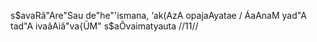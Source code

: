 s$avaRã"Are"Sau de"he"'ismana, ‘ak(AzA opajaAyatae /
ÁaAnaM yad"A tad"A ivaâAiã"va{ÜM" s$aÔvaimatyauta //11//